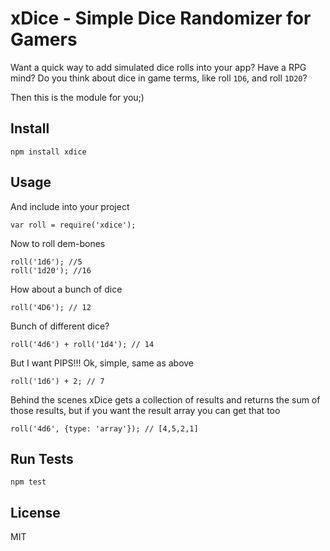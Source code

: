 xDice - Simple Dice Randomizer for Gamers
=====

Want a quick way to add simulated dice rolls into your app?  Have a RPG mind?  Do you think about dice in game terms, like roll `1D6`, and roll `1D20`?

Then this is the module for you;)

## Install

	npm install xdice

## Usage

And include into your project

    var roll = require('xdice');

Now to roll dem-bones

	roll('1d6'); //5
	roll('1d20'); //16

How about a bunch of dice

	roll('4D6'); // 12

Bunch of different dice?

	roll('4d6') + roll('1d4'); // 14

But I want PIPS!!! Ok, simple, same as above

	roll('1d6') + 2; // 7

Behind the scenes xDice gets a collection of results and returns the sum of those results, but if you want the result array you can get that too

	roll('4d6', {type: 'array'}); // [4,5,2,1]

## Run Tests

	npm test

## License

MIT